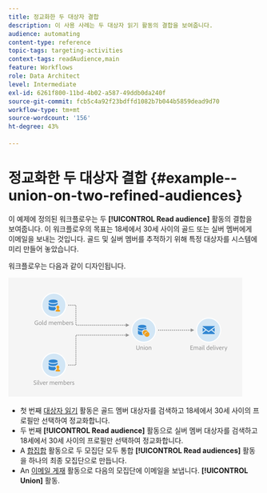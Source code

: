 ```yaml
---
title: 정교화한 두 대상자 결합
description: 이 사용 사례는 두 대상자 읽기 활동의 결합을 보여줍니다.
audience: automating
content-type: reference
topic-tags: targeting-activities
context-tags: readAudience,main
feature: Workflows
role: Data Architect
level: Intermediate
exl-id: 6261f800-11bd-4b02-a587-49ddb0da240f
source-git-commit: fcb5c4a92f23bdffd1082b7b044b5859dead9d70
workflow-type: tm+mt
source-wordcount: '156'
ht-degree: 43%

---
```


# 정교화한 두 대상자 결합 {#example--union-on-two-refined-audiences}

이 예제에 정의된 워크플로우는 두 **[!UICONTROL Read audience]** 활동의 결합을 보여줍니다. 이 워크플로우의 목표는 18세에서 30세 사이의 골드 또는 실버 멤버에게 이메일을 보내는 것입니다. 골드 및 실버 멤버를 추적하기 위해 특정 대상자를 시스템에 미리 만들어 놓았습니다.

워크플로우는 다음과 같이 디자인됩니다.

![](assets/readaudience_activity_example1.png)

* 첫 번째 [대상자 읽기](../../automating/using/read-audience.md) 활동은 골드 멤버 대상자를 검색하고 18세에서 30세 사이의 프로필만 선택하여 정교화합니다.
* 두 번째 **[!UICONTROL Read audience]** 활동으로 실버 멤버 대상자를 검색하고 18세에서 30세 사이의 프로필만 선택하여 정교화합니다.
* A [합집합](../../automating/using/union.md) 활동으로 두 모집단 모두 통합 **[!UICONTROL Read audiences]** 활동을 하나의 최종 모집단으로 만듭니다.
* An [이메일 게재](../../automating/using/email-delivery.md) 활동으로 다음의 모집단에 이메일을 보냅니다. **[!UICONTROL Union]** 활동.
